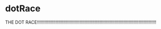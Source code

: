 # dotRace


THE DOT RACE!!!!!!!!!!!!!!!!!!!!!!!!!!!!!!!!!!!!!!!!!!!!!!!!!!!!!!!!!!!!!!!!!!!!!!!!!!!!!!!!!!!!!!!!!!!!!!!
